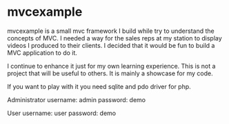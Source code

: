 mvcexample
==========

mvcexample is a small mvc framework I build while try to understand the concepts of MVC. I needed a way for the sales reps at my station to display videos I produced to their clients. I decided that it would be fun to build a MVC application to do it.

I continue to enhance it just for my own learning experience. This is not a project that will be useful to others. It is mainly a showcase for my code.

If you want to play with it you need sqlite and pdo driver for php. 

Administrator
username: admin
password: demo

User
username: user
password: demo
